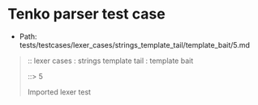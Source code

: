 # Tenko parser test case

- Path: tests/testcases/lexer_cases/strings_template_tail/template_bait/5.md

> :: lexer cases : strings template tail : template bait
>
> ::> 5
>
> Imported lexer test
>
> <template tail> dollar baiting eol/eof

## Input

`````js
`${"-->"}$
`````

## Output

_Note: the whole output block is auto-generated. Manual changes will be overwritten!_

Below follow outputs in four parsing modes: sloppy mode, strict mode script goal, module goal, web compat mode (always sloppy).

Note that the output parts are auto-generated by the test runner to reflect actual result.

### Sloppy mode

Parsed with script goal and as if the code did not start with strict mode header.

`````
throws: Lexer error!
    Unclosed template string

start@1:0, error@1:8
╔══╦════════════════
 1 ║ `${"-->"}$
   ║         ^^------- error
╚══╩════════════════

`````

### Strict mode

Parsed with script goal but as if it was starting with `"use strict"` at the top.

_Output same as sloppy mode._

### Module goal

Parsed with the module goal.

_Output same as sloppy mode._

### Web compat mode

Parsed in sloppy script mode but with the web compat flag enabled.

_Output same as sloppy mode._
